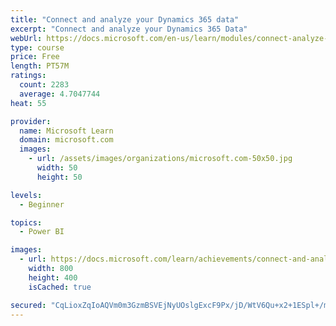 ```yaml
---
title: "Connect and analyze your Dynamics 365 data​"
excerpt: "Connect and analyze your Dynamics 365 Data​"
webUrl: https://docs.microsoft.com/en-us/learn/modules/connect-analyze-dynamics-365-data/
type: course
price: Free
length: PT57M
ratings:
  count: 2283
  average: 4.7047744
heat: 55

provider:
  name: Microsoft Learn
  domain: microsoft.com
  images:
    - url: /assets/images/organizations/microsoft.com-50x50.jpg
      width: 50
      height: 50

levels:
  - Beginner

topics:
  - Power BI

images:
  - url: https://docs.microsoft.com/learn/achievements/connect-and-analyze-your-microsoft-dynamics-365-data-social.png
    width: 800
    height: 400
    isCached: true

secured: "CqLioxZqIoAQVm0m3GzmBSVEjNyUOslgExcF9Px/jD/WtV6Qu+x2+1ESpl+/mlRlk1foqQbc2PBwbd+t0+QrVR8n54les3rkBi8YG7kIO7SJS5E2FSZAvnbqj6NUTK7+kM1f5xW11qewgCX30m1hOGsZhmKL7SJ1ZtxlpHrvbpQN2r5l6vT9is+ukWiLviCV8SvjuqXHYbvQAOh7Mp8pbNSIcPevqGAE3IhT211QUuUtAJCDZq4eKvoyhIHKIqOfRqNmNhQBK7tCqHWd2zlXMD/AtWbWHX0qaqY9bzgelAGHKOCXh/KmvuP4lgwafPjTe1LTecPocqtsG+0MuGlNDOaN4yr4gwbNdP6NHhPQCqJyujyXdLzR0WbEpwMOUH0xmnRfgA5eRp3joMsBg37GtGmJUUQdQD8PxaexWlxBZBQ=;rkdHCtwZ2wryP7HHqEY+5A=="
---
```


